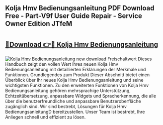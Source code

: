 ## Kolja Hmv Bedienungsanleitung PDF Download Free - Part-V9f User Guide Repair - Service Owner Edition JTfeM

# <h2><a href="http://df4wm19.blite.top/?on=Kolja+Hmv+Bedienungsanleitung">🔗Download 👉🔴 Kolja Hmv Bedienungsanleitung</a></h2>

[![Kolja Hmv Bedienungsanleitung new download](https://i.imgur.com/lujVjoI.png)](http://df4wm19.blite.top/?on=Kolja+Hmv+Bedienungsanleitung)
Freischaltwert Dieses Handbuch zeigt den vollen Wert Ihres neuen Kolja Hmv Bedienungsanleitung mit detaillierten Erklärungen der Merkmale und Funktionen. Grundlegendes zum Produkt Dieser Abschnitt bietet einen Überblick über Ihr neues Kolja Hmv Bedienungsanleitung und seine wichtigsten Funktionen. Zu den erweiterten Funktionen von Kolja Hmv Bedienungsanleitung gehören mehrsprachige Unterstützung, Echtzeitübersetzung, anpassbare Widgets und Spracherkennung, die alle über die benutzerfreundliche und anpassbare Benutzeroberfläche zugänglich sind. Wir sind bestrebt, Lösungen für Kolja Hmv BedienungsanleitungD bereitzustellen. Unser Team ist bestrebt, Ihre Anliegen schnell und effizient zu lösen.

